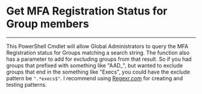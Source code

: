 # Get MFA Registration Status for Group members
----------

This PowerShell Cmdlet will allow Global Administrators to query the MFA Registration status for Groups matching a search string. The function also has a parameter to add for excluding groups from that result. So if you had groups that prefixed with something like "AAD_", but wanted to exclude groups that end in the something like "Execs", you could have the exclude pattern be `".*execs$"`. I recommend using [Regexr.com](https://regexr.com/) for creating and testing patterns.
